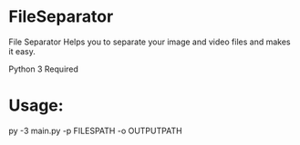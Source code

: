 # FileSeparator
 File Separator Helps you to separate your image and video files and makes it easy.

Python 3 Required 
# Usage:

 py -3 main.py -p FILESPATH -o OUTPUTPATH
